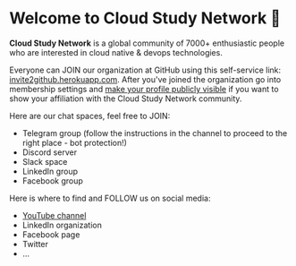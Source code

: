 # Welcome to Cloud Study Network 👋

**Cloud Study Network** is a global community of 7000+ enthusiastic people who are interested in cloud native & devops technologies.

Everyone can JOIN our organization at GitHub using this self-service link: [invite2github.herokuapp.com](https://invite2github.herokuapp.com/). After you've joined the organization go into membership settings and [make your profile publicly visible](https://docs.github.com/en/github/setting-up-and-managing-your-github-user-account/publicizing-or-hiding-organization-membership) if you want to show your affiliation with the Cloud Study Network community.

Here are our chat spaces, feel free to JOIN:
- Telegram group (follow the instructions in the channel to proceed to the right place - bot protection!)
- Discord server
- Slack space
- LinkedIn group
- Facebook group

Here is where to find and FOLLOW us on social media:
- [YouTube channel](https://www.youtube.com/channel/UCX9JRD2uUXMO2EYKkX4Bhvw?sub_confirmation=1)
- LinkedIn organization
- Facebook page
- Twitter
- ...
